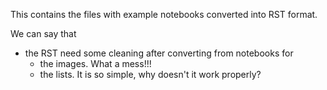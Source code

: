 This contains the files with example notebooks converted into RST format.

We can say that
* the RST need some cleaning after converting from notebooks for
    - the images. What a mess!!!
    - the lists. It is so simple, why doesn't it work properly?
